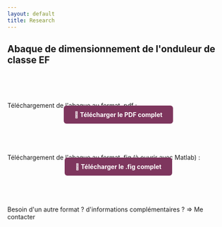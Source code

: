 ```yaml
---
layout: default
title: Research
---
```


## Abaque de dimensionnement de l'onduleur de classe EF

<br><br><br>

<p>Téléchargement de l'abaque au format .pdf :</p>

<div style="text-align: center; margin-bottom: 80px; margin-top: -10px;">
  <a href="/assets/pdf/chart_EF.pdf" download
     style="background-color: #7e365e; color: white; padding: 12px 24px; border-radius: 6px; text-decoration: none; font-weight: bold;">
    📄 Télécharger le PDF complet
  </a>
</div>

<p>Téléchargement de l'abaque au format .fig (à ouvrir avec Matlab) :</p>

<div style="text-align: center; margin-bottom: 80px; margin-top: -10px;">
  <a href="/assets/other/chart_EF.fig" download
     style="background-color: #7e365e; color: white; padding: 12px 24px; border-radius: 6px; text-decoration: none; font-weight: bold;">
    📄 Télécharger le .fig complet
  </a>
</div>

<p>Besoin d'un autre format ? d'informations complémentaires ? => Me contacter</p>
